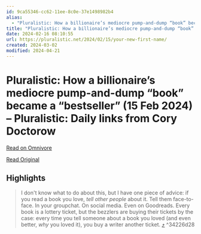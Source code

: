 ```yaml
---
id: 9ca55346-cc62-11ee-8c0e-37e1498982b4
alias:
  - "Pluralistic: How a billionaire’s mediocre pump-and-dump “book” became a “bestseller” (15 Feb 2024) – Pluralistic: Daily links from Cory Doctorow"
title: "Pluralistic: How a billionaire’s mediocre pump-and-dump “book” became a “bestseller” (15 Feb 2024) – Pluralistic: Daily links from Cory Doctorow"
date: 2024-02-16 08:10:55
url: https://pluralistic.net/2024/02/15/your-new-first-name/
created: 2024-03-02
modified: 2024-04-21
---
```


# Pluralistic: How a billionaire’s mediocre pump-and-dump “book” became a “bestseller” (15 Feb 2024) – Pluralistic: Daily links from Cory Doctorow

[Read on Omnivore](https://omnivore.app/me/pluralistic-how-a-billionaire-s-mediocre-pump-and-dump-book-beca-18daf528ffd)

[Read Original](https://pluralistic.net/2024/02/15/your-new-first-name/)

## Highlights

> I don't know what to do about this, but I have one piece of advice: if you read a book you love, _tell other people_ about it. Tell them face-to-face. In your groupchat. On social media. Even on Goodreads. Every book is a lottery ticket, but the bezzlers are buying their tickets by the case: every time you tell someone about a book you loved (and even better, _why_ you loved it), you buy a writer another ticket. [⤴️](https://omnivore.app/me/pluralistic-how-a-billionaire-s-mediocre-pump-and-dump-book-beca-18daf528ffd#34226d28-b138-41f9-b292-ac127513e1b6)  ^34226d28

